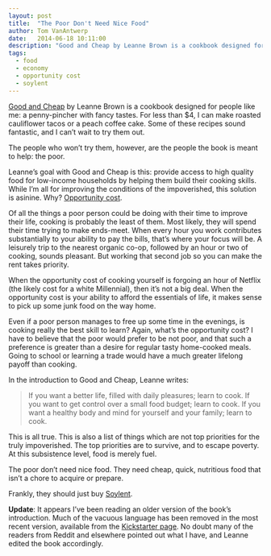 ```yaml
---
layout: post
title:  "The Poor Don't Need Nice Food"
author: Tom VanAntwerp
date:   2014-06-18 10:11:00
description: "Good and Cheap by Leanne Brown is a cookbook designed for people like me: a penny-pincher with fancy tastes. For less than $4, I can make roasted cauliflower tacos or a peach coffee cake. Some of these recipes sound fantastic, and I can’t wait to try them out. The people who won’t try them, however, are the people the book is meant to help: the poor."
tags:
  - food
  - economy
  - opportunity cost
  - soylent
---
```

[Good and Cheap](https://www.kickstarter.com/projects/490865454/good-and-cheap?ref=nav_search) by Leanne Brown is a cookbook designed for people like me: a penny-pincher with fancy tastes. For less than $4, I can make roasted cauliflower tacos or a peach coffee cake. Some of these recipes sound fantastic, and I can’t wait to try them out.

The people who won’t try them, however, are the people the book is meant to help: the poor.

Leanne’s goal with Good and Cheap is this: provide access to high quality food for low-income households by helping them build their cooking skills. While I’m all for improving the conditions of the impoverished, this solution is asinine. Why? [Opportunity cost](http://en.wikipedia.org/wiki/Opportunity_cost).

Of all the things a poor person could be doing with their time to improve their life, cooking is probably the least of them. Most likely, they will spend their time trying to make ends-meet. When every hour you work contributes substantially to your ability to pay the bills, that’s where your focus will be. A leisurely trip to the nearest organic co-op, followed by an hour or two of cooking, sounds pleasant. But working that second job so you can make the rent takes priority.

When the opportunity cost of cooking yourself is forgoing an hour of Netflix (the likely cost for a white Millennial), then it’s not a big deal. When the opportunity cost is your ability to afford the essentials of life, it makes sense to pick up some junk food on the way home.

Even if a poor person manages to free up some time in the evenings, is cooking really the best skill to learn? Again, what’s the opportunity cost? I have to believe that the poor would prefer to be not poor, and that such a preference is greater than a desire for regular tasty home-cooked meals. Going to school or learning a trade would have a much greater lifelong payoff than cooking.

In the introduction to Good and Cheap, Leanne writes:

> If you want a better life, filled with daily pleasures; learn to cook. If you want to get control over a small food budget; learn to cook. If you want a healthy body and mind for yourself and your family; learn to cook.

This is all true. This is also a list of things which are not top priorities for the truly impoverished. The top priorities are to survive, and to escape poverty. At this subsistence level, food is merely fuel.

The poor don’t need nice food. They need cheap, quick, nutritious food that isn’t a chore to acquire or prepare.

Frankly, they should just buy [Soylent](http://www.soylent.me/).

**Update**: It appears I’ve been reading an older version of the book’s introduction. Much of the vacuous language has been removed in the most recent version, available from the [Kickstarter page](https://www.kickstarter.com/projects/490865454/good-and-cheap). No doubt many of the readers from Reddit and elsewhere pointed out what I have, and Leanne edited the book accordingly.
